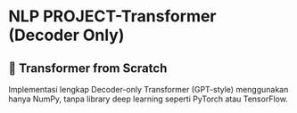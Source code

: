# NLP PROJECT-Transformer (Decoder Only)
## 🚀 Transformer from Scratch

Implementasi lengkap Decoder-only Transformer (GPT-style) menggunakan hanya NumPy, tanpa library deep learning seperti PyTorch atau TensorFlow.
